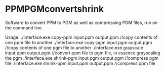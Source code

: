# PPMPGMconvertshrink
Software to convert PPM to PGM as well as compressing PGM files, run on the command line.

Usage: ./interface.exe copy-ppm input.ppm output.ppm //copy contents of one ppm file to another
       ./interface.exe copy-pgm input.pgm output.pgm //copy contents of one pgm file to another
       ./interface.exe grayscale input.ppm output.pgm //convert ppm file to pgm file, in essence grayscaling the pgm
       ./interface.exe shrink-pgm input.pgm output.pgm //compress pgm file
       ./interface.exe shrink-ppm input.ppm output.ppm //compress ppm file
